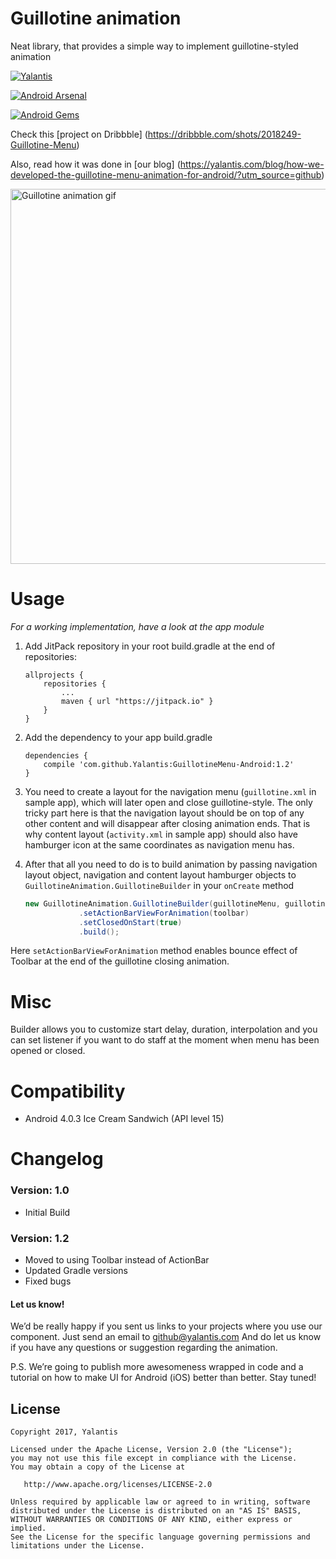 # Guillotine animation

Neat library, that provides a simple way to implement guillotine-styled animation

[![Yalantis](https://raw.githubusercontent.com/Yalantis/GuillotineMenu-Android/master/made-in-yalantis.png)](https://yalantis.com/?utm_source=github)

[![Android Arsenal](https://img.shields.io/badge/Android%20Arsenal-GuillotineMenu-green.svg?style=flat)](https://android-arsenal.com/details/1/1995)

[![Android Gems](http://www.android-gems.com/badge/Yalantis/GuillotineMenu-Android.svg?branch=master)](http://www.android-gems.com/lib/Yalantis/GuillotineMenu-Android)

Check this [project on Dribbble] (https://dribbble.com/shots/2018249-Guillotine-Menu)

Also, read how it was done in [our blog] (https://yalantis.com/blog/how-we-developed-the-guillotine-menu-animation-for-android/?utm_source=github)

<img src="https://d13yacurqjgara.cloudfront.net/users/495792/screenshots/2113314/draft-03.gif" alt="Guillotine animation gif" style="width:800;height:600">


# Usage

*For a working implementation, have a look at the app module*

1. Add JitPack repository in your root build.gradle at the end of repositories:

    ~~~
    allprojects {
        repositories {
            ...
            maven { url "https://jitpack.io" }
        }
    }

    ~~~

2. Add the dependency to your app build.gradle

    ~~~
    dependencies {
        compile 'com.github.Yalantis:GuillotineMenu-Android:1.2'
    }
    ~~~

3. You need to create a layout for the navigation menu (`guillotine.xml` in sample app), which will later open and close guillotine-style. The only tricky part here is that the navigation layout should be on top of any other content and will disappear after closing animation ends. That is why content layout (`activity.xml` in sample app) should also have hamburger icon at the same coordinates as navigation menu has.

4. After that all you need to do is to build animation by passing navigation layout object, navigation and content layout hamburger objects to `GuillotineAnimation.GuillotineBuilder` in your `onCreate` method

	```java
    new GuillotineAnimation.GuillotineBuilder(guillotineMenu, guillotineMenu.findViewById(R.id.guillotine_hamburger), contentHamburger)
                .setActionBarViewForAnimation(toolbar)
                .setClosedOnStart(true)
                .build();
     ```
Here `setActionBarViewForAnimation` method enables bounce effect of Toolbar at the end of the guillotine closing animation.

# Misc

Builder allows you to customize start delay, duration, interpolation and you can set listener if you want to do staff at the moment when menu has been opened or closed.

# Compatibility
  
  * Android 4.0.3 Ice Cream Sandwich (API level 15)
  
# Changelog

### Version: 1.0

  * Initial Build
  
### Version: 1.2
  
  * Moved to using Toolbar instead of ActionBar
  * Updated Gradle versions
  * Fixed bugs

#### Let us know!

We’d be really happy if you sent us links to your projects where you use our component. Just send an email to github@yalantis.com And do let us know if you have any questions or suggestion regarding the animation. 

P.S. We’re going to publish more awesomeness wrapped in code and a tutorial on how to make UI for Android (iOS) better than better. Stay tuned!

## License

    Copyright 2017, Yalantis

    Licensed under the Apache License, Version 2.0 (the "License");
    you may not use this file except in compliance with the License.
    You may obtain a copy of the License at

       http://www.apache.org/licenses/LICENSE-2.0

    Unless required by applicable law or agreed to in writing, software
    distributed under the License is distributed on an "AS IS" BASIS,
    WITHOUT WARRANTIES OR CONDITIONS OF ANY KIND, either express or implied.
    See the License for the specific language governing permissions and
    limitations under the License.
